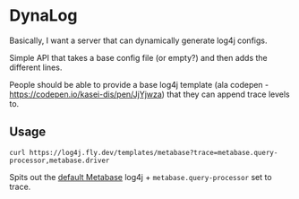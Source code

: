 # DynaLog

Basically, I want a server that can dynamically generate log4j configs.

Simple API that takes a base config file (or empty?) and then adds the different lines.

People should be able to provide a base log4j template (ala codepen - https://codepen.io/kasei-dis/pen/JjYjwza) that they can append trace levels to.

## Usage

```shell
curl https://log4j.fly.dev/templates/metabase?trace=metabase.query-processor,metabase.driver
```

Spits out the [default Metabase](https://raw.githubusercontent.com/metabase/metabase/891e128b1f3dfad7e73250e54108148cba491678/resources/log4j.properties) log4j + `metabase.query-processor` set to trace.

